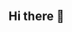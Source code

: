 ## Hi there 👋

<!--
**parranopolis/parranopolis** is a ✨ _special_ ✨ repository because its `README.md` (this file) appears on your GitHub profile.

Software Engineer sharing about my journey and learnings in tech<br/>
• Studied [Computer Sciencel (https:/Lyoutu.be/Dd 4zfmY-aA?si=3NnnJ-j5lsZjohlv) at the University of Otago, New Zealand<br/>
@ Making videos about Computer Science,
tech, and productivity on YouTubel (https://www.youtube. com/c/MagdelineHuang_<br/>
* #learninginpublic in my [digital gardenl(https://magdelinehuang.com/<br/>
• Currently learning about data analytics and [dataviz](https://pudding.cool/2018/08/pockets/!<br/>
Here are some ideas to get you started:

- 🔭 I’m currently working on ...
- 🌱 I’m currently learning ...
- 👯 I’m looking to collaborate on ...
- 🤔 I’m looking for help with ...
- 💬 Ask me about ...
- 📫 How to reach me: ...
- 😄 Pronouns: ...
- ⚡ Fun fact: ...
-->
